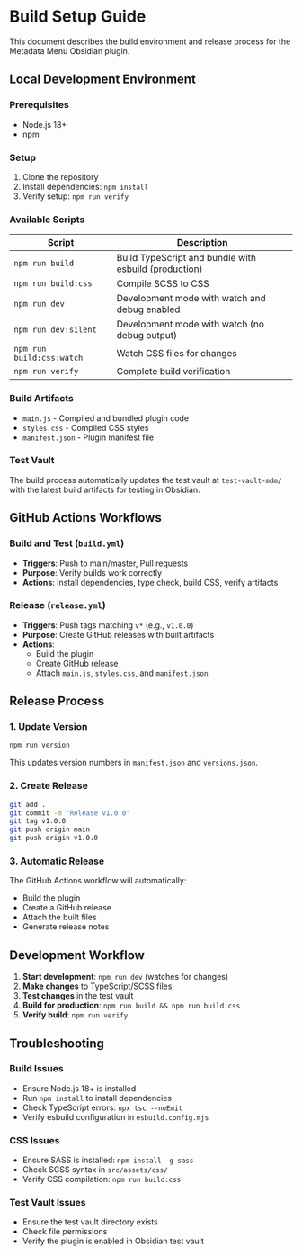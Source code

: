 # Build Setup Guide

This document describes the build environment and release process for the Metadata Menu Obsidian plugin.

## Local Development Environment

### Prerequisites
- Node.js 18+ 
- npm

### Setup
1. Clone the repository
2. Install dependencies: `npm install`
3. Verify setup: `npm run verify`

### Available Scripts

| Script | Description |
|--------|-------------|
| `npm run build` | Build TypeScript and bundle with esbuild (production) |
| `npm run build:css` | Compile SCSS to CSS |
| `npm run dev` | Development mode with watch and debug enabled |
| `npm run dev:silent` | Development mode with watch (no debug output) |
| `npm run build:css:watch` | Watch CSS files for changes |
| `npm run verify` | Complete build verification |

### Build Artifacts
- `main.js` - Compiled and bundled plugin code
- `styles.css` - Compiled CSS styles
- `manifest.json` - Plugin manifest file

### Test Vault
The build process automatically updates the test vault at `test-vault-mdm/` with the latest build artifacts for testing in Obsidian.

## GitHub Actions Workflows

### Build and Test (`build.yml`)
- **Triggers**: Push to main/master, Pull requests
- **Purpose**: Verify builds work correctly
- **Actions**: Install dependencies, type check, build CSS, verify artifacts

### Release (`release.yml`)
- **Triggers**: Push tags matching `v*` (e.g., `v1.0.0`)
- **Purpose**: Create GitHub releases with built artifacts
- **Actions**: 
  - Build the plugin
  - Create GitHub release
  - Attach `main.js`, `styles.css`, and `manifest.json`

## Release Process

### 1. Update Version
```bash
npm run version
```
This updates version numbers in `manifest.json` and `versions.json`.

### 2. Create Release
```bash
git add .
git commit -m "Release v1.0.0"
git tag v1.0.0
git push origin main
git push origin v1.0.0
```

### 3. Automatic Release
The GitHub Actions workflow will automatically:
- Build the plugin
- Create a GitHub release
- Attach the built files
- Generate release notes

## Development Workflow

1. **Start development**: `npm run dev` (watches for changes)
2. **Make changes** to TypeScript/SCSS files
3. **Test changes** in the test vault
4. **Build for production**: `npm run build && npm run build:css`
5. **Verify build**: `npm run verify`

## Troubleshooting

### Build Issues
- Ensure Node.js 18+ is installed
- Run `npm install` to install dependencies
- Check TypeScript errors: `npx tsc --noEmit`
- Verify esbuild configuration in `esbuild.config.mjs`

### CSS Issues
- Ensure SASS is installed: `npm install -g sass`
- Check SCSS syntax in `src/assets/css/`
- Verify CSS compilation: `npm run build:css`

### Test Vault Issues
- Ensure the test vault directory exists
- Check file permissions
- Verify the plugin is enabled in Obsidian test vault 
